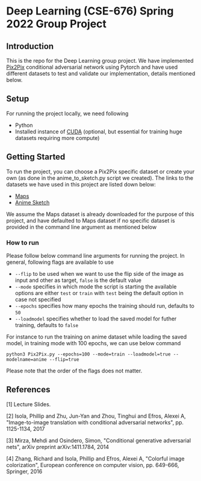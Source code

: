 # Deep Learning (CSE-676) Spring 2022 Group Project 

## Introduction
This is the repo for the Deep Learning group project. We have implemented <a href="https://arxiv.org/pdf/1611.07004.pdf" target="_blank">Pix2Pix</a> conditional adversarial network using Pytorch and have used different datasets to test and validate our implementation, details mentioned below.

## Setup 
For running the project locally, we need following 
* Python
* Installed instance of [CUDA](https://developer.nvidia.com/cuda-toolkit) (optional, but essential for training huge datasets requiring more compute)

## Getting Started 
To run the project, you can choose a Pix2Pix specific dataset or create your own (as done in the anime_to_sketch.py script we created). The links to the datasets we have used in this project are listed down below:
- [Maps](http://efrosgans.eecs.berkeley.edu/pix2pix/datasets/maps.tar.gz)
- [Anime Sketch](https://www.kaggle.com/datasets/ktaebum/anime-sketch-colorization-pair)

We assume the Maps dataset is already downloaded for the purpose of this project, and have defaulted to Maps dataset if no specific dataset is provided in the command line argument as mentioned below

### How to run
Please follow below command line arguments for running the project. In general, following flags are available to use
- ```--flip``` to be used when we want to use the flip side of the image as input and other as target, ```false``` is the default value
- ```--mode``` specifies in which mode the script is starting the available options are either ```test``` or ```train``` with ```test``` being the default option in case not specified
- ```--epochs``` specifies how many epochs the training should run, defaults to ```50```
- ```--loadmodel``` specifies whether to load the saved model for futher training, defaults to ```false```

For instance to run the training on anime dataset while loading the saved model, in training mode with 100 epochs, we can use below command
```
python3 Pix2Pix.py --epochs=100 --mode=train --loadmodel=true --modelname=anime --flip=true
```
Please note that the order of the flags does not matter.

## References
[1] Lecture Slides.

[2] Isola, Phillip and Zhu, Jun-Yan and Zhou, Tinghui and Efros, Alexei A, "Image-to-image translation with conditional adversarial networks", pp. 1125-1134, 2017

[3] Mirza, Mehdi and Osindero, Simon, "Conditional generative adversarial nets", arXiv preprint arXiv:1411.1784, 2014

[4] Zhang, Richard and Isola, Phillip and Efros, Alexei A, "Colorful image colorization", European conference on computer vision, pp. 649-666, Springer, 2016
